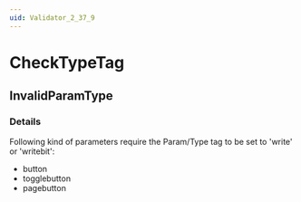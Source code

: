 ```yaml
---
uid: Validator_2_37_9
---
```


# CheckTypeTag

## InvalidParamType

<!-- Description, Properties, ... sections are auto-generated. -->
<!-- REPLACE ME AUTO-GENERATION -->

### Details

Following kind of parameters require the Param/Type tag to be set to 'write' or 'writebit':
- button
- togglebutton
- pagebutton

<!-- Uncomment to add example code -->
<!--### Example code-->
